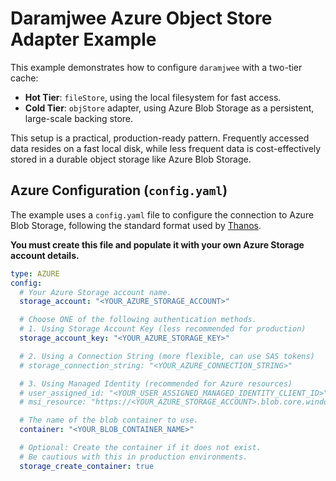 # Daramjwee Azure Object Store Adapter Example

This example demonstrates how to configure `daramjwee` with a two-tier cache:

-   **Hot Tier**: `fileStore`, using the local filesystem for fast access.
-   **Cold Tier**: `objStore` adapter, using Azure Blob Storage as a persistent, large-scale backing store.

This setup is a practical, production-ready pattern. Frequently accessed data resides on a fast local disk, while less frequent data is cost-effectively stored in a durable object storage like Azure Blob Storage.

## Azure Configuration (`config.yaml`)

The example uses a `config.yaml` file to configure the connection to Azure Blob Storage, following the standard format used by [Thanos](https://thanos.io/tip/thanos/storage.md/#azure).

**You must create this file and populate it with your own Azure Storage account details.**

```yaml
type: AZURE
config:
  # Your Azure Storage account name.
  storage_account: "<YOUR_AZURE_STORAGE_ACCOUNT>"

  # Choose ONE of the following authentication methods.
  # 1. Using Storage Account Key (less recommended for production)
  storage_account_key: "<YOUR_AZURE_STORAGE_KEY>"

  # 2. Using a Connection String (more flexible, can use SAS tokens)
  # storage_connection_string: "<YOUR_AZURE_CONNECTION_STRING>"

  # 3. Using Managed Identity (recommended for Azure resources)
  # user_assigned_id: "<YOUR_USER_ASSIGNED_MANAGED_IDENTITY_CLIENT_ID>"
  # msi_resource: "https://<YOUR_AZURE_STORAGE_ACCOUNT>.blob.core.windows.net"

  # The name of the blob container to use.
  container: "<YOUR_BLOB_CONTAINER_NAME>"

  # Optional: Create the container if it does not exist.
  # Be cautious with this in production environments.
  storage_create_container: true